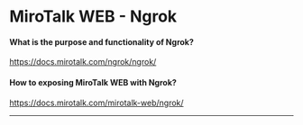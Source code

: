 # MiroTalk WEB - Ngrok

#### What is the purpose and functionality of Ngrok?

https://docs.mirotalk.com/ngrok/ngrok/

#### How to exposing MiroTalk WEB with Ngrok?

https://docs.mirotalk.com/mirotalk-web/ngrok/

---

